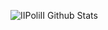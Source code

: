 ![IIPoliII Github Stats](https://github-readme-stats.vercel.app/api?username=IIPoliII&show_icons=true&theme=synthwave)
